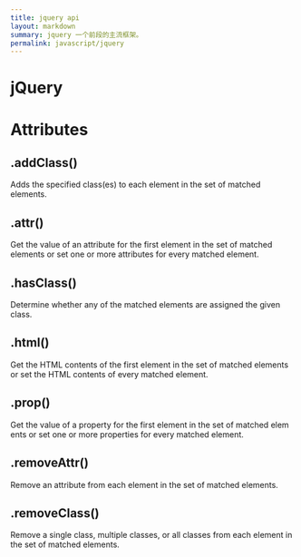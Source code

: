 ```yaml
---
title: jquery api
layout: markdown
summary: jquery 一个前段的主流框架。
permalink: javascript/jquery
---
```


# jQuery

# Attributes

## .addClass()

Adds the specified class(es) to each element in the set of matched elements.

## .attr()

Get the value of an attribute for the first element in the set of matched elements or set one or more attributes for every matched element.

## .hasClass()

Determine whether any of the matched elements are assigned the given class.

## .html()

Get the HTML contents of the first element in the set of matched elements or set the HTML contents of every matched element.

## .prop()

Get the value of a property for the first element in the set of matched elem ents or set one or more properties for every matched element.

## .removeAttr()

Remove an attribute from each element in the set of matched elements.

## .removeClass()

Remove a single class, multiple classes, or all classes from each element in the set of matched elements.
